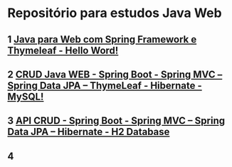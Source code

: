 # Repositório para estudos Java Web


## 1 [Java para Web com Spring Framework e Thymeleaf - Hello Word!](https://github.com/ferreira2006/java_web/tree/main/helloWorld)


## 2 [CRUD Java WEB - Spring Boot - Spring MVC – Spring Data JPA – ThymeLeaf - Hibernate - MySQL!](https://github.com/ferreira2006/java_web/tree/main/crud)


## 3 [API CRUD - Spring Boot - Spring MVC – Spring Data JPA – Hibernate - H2 Database](https://github.com/ferreira2006/java_web/tree/main/tarefas)

## 4 
